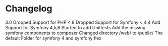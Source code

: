 Changelog
=========

3.0
Dropped Support for PHP < 8
Dropped Support for Symfony < 4.4
Add Support for Symfony 4,5,6
Started to add Unittests
Add the missing symfony components to composer
Changed directory /web/ to /public/  The default Folder for symfony 4 and symfony flex